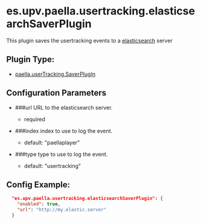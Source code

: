 # es.upv.paella.usertracking.elasticsearchSaverPlugin

This plugin saves the usertracking events to a [elasticsearch](https://www.elastic.co/) server

## Plugin Type:
- [paella.userTracking.SaverPlugIn](../plugin_type.md)

## Configuration Parameters

* ###url
	URL to the elasticsearch server.
	- required

* ###index
	index to use to log the event.
	- default: "paellaplayer"

* ###type
	type to use to log the event.
  - default: "usertracking"


## Config Example:

```json
  "es.upv.paella.usertracking.elasticsearchSaverPlugin": {
    "enabled": true,
    "url": "http://my.elastic.server"
  }
```
